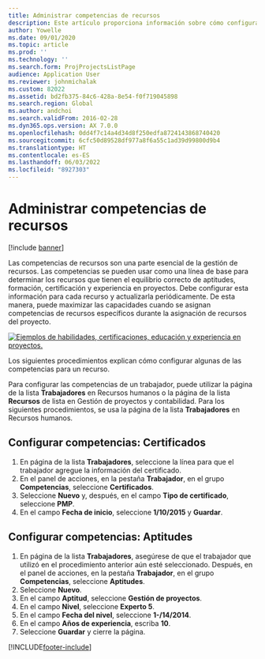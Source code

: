 ```yaml
---
title: Administrar competencias de recursos
description: Este artículo proporciona información sobre cómo configurar competencias para los recursos del proyecto.
author: Yowelle
ms.date: 09/01/2020
ms.topic: article
ms.prod: ''
ms.technology: ''
ms.search.form: ProjProjectsListPage
audience: Application User
ms.reviewer: johnmichalak
ms.custom: 82022
ms.assetid: bd2fb375-84c6-428a-8e54-f0f719045898
ms.search.region: Global
ms.author: andchoi
ms.search.validFrom: 2016-02-28
ms.dyn365.ops.version: AX 7.0.0
ms.openlocfilehash: 0dd4f7c14a4d34d8f250edfa8724143868740420
ms.sourcegitcommit: 6cfc50d89528df977a8f6a55c1ad39d99800d9b4
ms.translationtype: HT
ms.contentlocale: es-ES
ms.lasthandoff: 06/03/2022
ms.locfileid: "8927303"
---
```

# <a name="manage-resource-competencies"></a>Administrar competencias de recursos

[!include [banner](../includes/banner.md)]

Las competencias de recursos son una parte esencial de la gestión de recursos. Las competencias se pueden usar como una línea de base para determinar los recursos que tienen el equilibrio correcto de aptitudes, formación, certificación y experiencia en proyectos. Debe configurar esta información para cada recurso y actualizarla periódicamente. De esta manera, puede maximizar las capacidades cuando se asignan competencias de recursos específicos durante la asignación de recursos del proyecto.

[![Ejemplos de habilidades, certificaciones, educación y experiencia en proyectos.](./media/projectresourcing06-1024x383.jpg)](./media/projectresourcing06.jpg)

Los siguientes procedimientos explican cómo configurar algunas de las competencias para un recurso.

Para configurar las competencias de un trabajador, puede utilizar la página de la lista **Trabajadores** en Recursos humanos o la página de la lista **Recursos** de lista en Gestión de proyectos y contabilidad. Para los siguientes procedimientos, se usa la página de la lista **Trabajadores** en Recursos humanos.

## <a name="set-up-competencies-certificates"></a>Configurar competencias: Certificados

1. En página de la lista **Trabajadores**, seleccione la línea para que el trabajador agregue la información del certificado.
2. En el panel de acciones, en la pestaña **Trabajador**, en el grupo **Competencias**, seleccione **Certificados**.
3. Seleccione **Nuevo** y, después, en el campo **Tipo de certificado**, seleccione **PMP**.
4. En el campo **Fecha de inicio**, seleccione **1/10/2015** y **Guardar**.

## <a name="set-up-competencies-skills"></a>Configurar competencias: Aptitudes

1. En página de la lista **Trabajadores**, asegúrese de que el trabajador que utilizó en el procedimiento anterior aún esté seleccionado. Después, en el panel de acciones, en la pestaña **Trabajador**, en el grupo **Competencias**, seleccione **Aptitudes**.
2. Seleccione **Nuevo**.
3. En el campo **Aptitud**, seleccione **Gestión de proyectos**.
4. En el campo **Nivel**, seleccione **Experto 5**.
5. En el campo **Fecha del nivel**, seleccione **1-/14/2014**.
6. En el campo **Años de experiencia**, escriba **10**.
7. Seleccione **Guardar** y cierre la página.


[!INCLUDE[footer-include](../includes/footer-banner.md)]